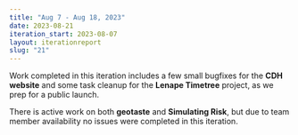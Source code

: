 ```yaml
---
title: "Aug 7 - Aug 18, 2023"
date: 2023-08-21
iteration_start: 2023-08-07
layout: iterationreport
slug: "21"
---
```


Work completed in this iteration includes a few small bugfixes for the **CDH website** and some task cleanup for the **Lenape Timetree** project, as we prep for a public launch. 

There is active work on both **geotaste** and **Simulating Risk**, but due to team member availability no issues were completed in this iteration.










